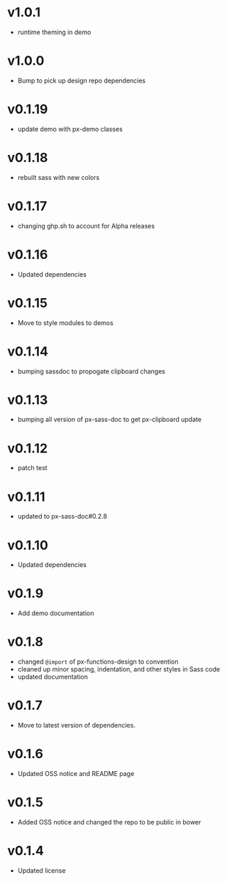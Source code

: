 v1.0.1
==================
* runtime theming in demo

v1.0.0
==================
* Bump to pick up design repo dependencies

v0.1.19
==================
* update demo with px-demo classes

v0.1.18
==================
* rebuilt sass with new colors

v0.1.17
==================
* changing ghp.sh to account for Alpha releases

v0.1.16
==================
* Updated dependencies

v0.1.15
==================
* Move to style modules to demos

v0.1.14
==================
* bumping sassdoc to propogate clipboard changes


v0.1.13
==================
* bumping all version of px-sass-doc to get px-clipboard update


v0.1.12
==================
* patch test

v0.1.11
==============================
* updated to px-sass-doc#0.2.8

v0.1.10
==============================
* Updated dependencies

v0.1.9
==============================
* Add demo documentation

v0.1.8
==============================
* changed `@import` of px-functions-design to convention
* cleaned up minor spacing, indentation, and other styles in Sass code
* updated documentation

v0.1.7
==============================
* Move to latest version of dependencies.

v0.1.6
==============================
* Updated OSS notice and README page

v0.1.5
==============================
* Added OSS notice and changed the repo to be public in bower

v0.1.4
========================
* Updated license
